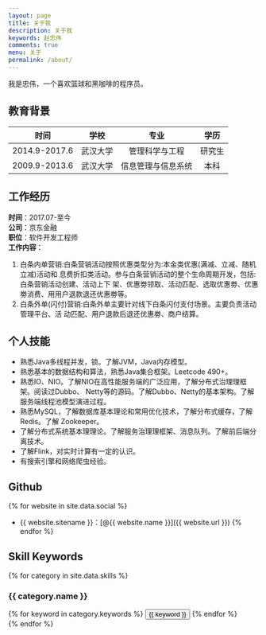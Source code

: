 ```yaml
---
layout: page
title: 关于我
description: 关于我
keywords: 赵忠伟
comments: true
menu: 关于
permalink: /about/
---
```


我是忠伟，一个喜欢篮球和黑咖啡的程序员。

## 教育背景

| 时间 | 学校 | 专业 | 学历 |
| :------: | :------: | :------: | :------: |
| 2014.9-2017.6 | 武汉大学 | 管理科学与工程 | 研究生 |
| 2009.9-2013.6 | 武汉大学 | 信息管理与信息系统 | 本科 |

##  工作经历
**时间**：2017.07-⾄今  
**公司**：京东⾦融  
**职位**：软件开发工程师  
**工作内容**：
1. 白条内单营销:白条营销活动按照优惠类型分为:本⾦类优惠(满减、⽴减、随机立减)活动和
 息费折扣类活动。参与⽩条营销活动的整个生命周期开发，包括:⽩条营销活动创建、活动上下
 架、优惠劵领取、活动匹配、选取优惠劵、优惠劵消费、⽤用户退款退还优惠劵等。
2. 白条外单(闪付)营销:白条外单主要针对线下⽩条闪付⽀付场景。主要负责活动管理平台、活
 动匹配、用户退款后退还优惠劵、商户结算。

## 个人技能
* 熟悉Java多线程并发，锁。了解JVM，Java内存模型。
* 熟悉基本的数据结构和算法，熟悉Java集合框架。Leetcode 490+。
* 熟悉IO、NIO。了解NIO在⾼性能服务端的⼴泛应用，了解分布式治理理框架。阅读过Dubbo、
Netty等的源码。了解Dubbo、Netty的基本架构。了解服务端线程池模型演进过程。
* 熟悉MySQL，了解数据库基本理论和常⽤优化技术，了解分布式缓存，了解Redis。了解
Zookeeper。
* 了解分布式系统基本理理论。了解服务治理理框架、消息队列。了解前后端分离技术。
* 了解Flink，对实时计算有⼀定的认识。
* 有搜索引擎和网络爬虫经验。

## Github
{% for website in site.data.social %}
* {{ website.sitename }}：[@{{ website.name }}]({{ website.url }})
{% endfor %}

## Skill Keywords

{% for category in site.data.skills %}
### {{ category.name }}
<div class="btn-inline">
{% for keyword in category.keywords %}
<button class="btn btn-outline" type="button">{{ keyword }}</button>
{% endfor %}
</div>
{% endfor %}
